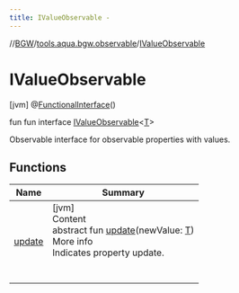 ```yaml
---
title: IValueObservable -
---
```

//[BGW](../../../index.md)/[tools.aqua.bgw.observable](../index.md)/[IValueObservable](index.md)



# IValueObservable  
 [jvm] @[FunctionalInterface](https://docs.oracle.com/javase/8/docs/api/java/lang/FunctionalInterface.html)()  
  
fun fun interface [IValueObservable](index.md)<[T](index.md)>

Observable interface for observable properties with values.

   


## Functions  
  
|  Name |  Summary | 
|---|---|
| <a name="tools.aqua.bgw.observable/IValueObservable/update/#TypeParam(bounds=[kotlin.Any?])/PointingToDeclaration/"></a>[update](update.md)| <a name="tools.aqua.bgw.observable/IValueObservable/update/#TypeParam(bounds=[kotlin.Any?])/PointingToDeclaration/"></a>[jvm]  <br>Content  <br>abstract fun [update](update.md)(newValue: [T](index.md))  <br>More info  <br>Indicates property update.  <br><br><br>|

